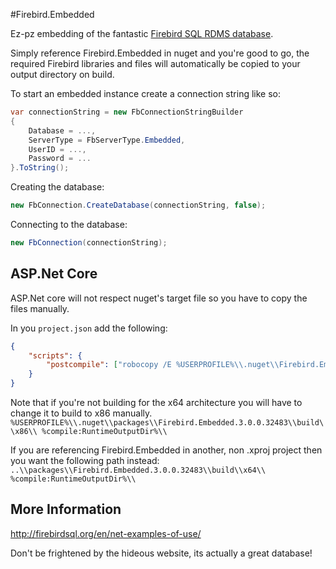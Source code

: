 #Firebird.Embedded

Ez-pz embedding of the fantastic [Firebird SQL RDMS database](http://firebirdsql.org/).

Simply reference Firebird.Embedded in nuget and you're good to go, the required Firebird libraries and files will automatically be copied to your output directory on build.

To start an embedded instance create a connection string like so:

```c#
var connectionString = new FbConnectionStringBuilder
{
    Database = ...,
    ServerType = FbServerType.Embedded,
    UserID = ...,
    Password = ...
}.ToString();
```

Creating the database:

```c#
new FbConnection.CreateDatabase(connectionString, false);
```

Connecting to the database:
```c#
new FbConnection(connectionString);
```

## ASP.Net Core
ASP.Net core will not respect nuget's target file so you have to copy the files manually.

In you `project.json` add the following:

```json
{
    "scripts": {
        "postcompile": ["robocopy /E %USERPROFILE%\\.nuget\\Firebird.Embedded.3.0.0.32483\\build\\x64\\ %compile:RuntimeOutputDir%\\"]
    }
}
```

Note that if you're not building for the x64 architecture you will have to change it to build to x86 manually.
`%USERPROFILE%\\.nuget\\packages\\Firebird.Embedded.3.0.0.32483\\build\\x86\\ %compile:RuntimeOutputDir%\\`

If you are referencing Firebird.Embedded in another, non .xproj project then you want the following path instead:
`..\\packages\\Firebird.Embedded.3.0.0.32483\\build\\x64\\ %compile:RuntimeOutputDir%\\`

## More Information
http://firebirdsql.org/en/net-examples-of-use/

Don't be frightened by the hideous website, its actually a great database!
